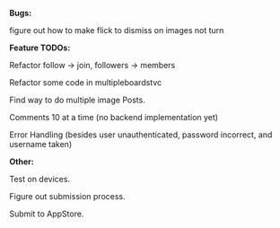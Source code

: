 **Bugs:**

figure out how to make flick to dismiss on images not turn

**Feature TODOs:**

Refactor follow -> join, followers -> members

Refactor some code in multipleboardstvc

Find way to do multiple image Posts.

Comments 10 at a time (no backend implementation yet)

Error Handling (besides user unauthenticated, password incorrect, and username taken)


**Other:**

Test on devices.

Figure out submission process.

Submit to AppStore.




